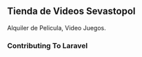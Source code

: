 
## Tienda de Videos Sevastopol

Alquiler de Pelicula, Video Juegos.

### Contributing To Laravel


